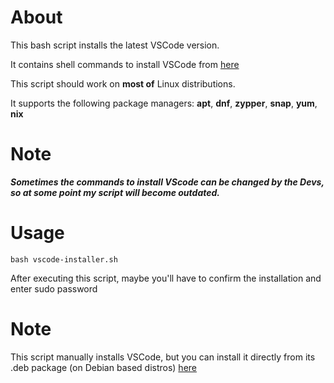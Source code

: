 # About

This bash script installs the latest VSCode version.

It contains shell commands to install VSCode from [here](https://code.visualstudio.com/docs/setup/linux)

This script should work on **most of** Linux distributions.

It supports the following package managers: **apt**, **dnf**, **zypper**, **snap**, **yum**, **nix**

# Note
***Sometimes the commands to install VScode can be changed by the Devs, so at some point my script will become outdated.*** 

# Usage

```
bash vscode-installer.sh
```
After executing this script, maybe you'll have to confirm the installation and enter sudo password

# Note
This script manually installs VSCode, but you can install it directly from its .deb package (on Debian based distros) [here](https://code.visualstudio.com/docs/setup/linux)
